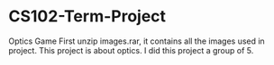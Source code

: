 # CS102-Term-Project
Optics Game
First unzip images.rar, it contains all the images used in project. This project is about optics. I did this project a group of 5.
